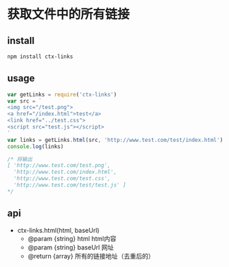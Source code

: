 # 获取文件中的所有链接

## install
```sh
npm install ctx-links
```

## usage
```js
var getLinks = require('ctx-links')
var src = `
<img src="/test.png">
<a href="/index.html">test</a>
<link href="../test.css">
<script src="test.js"></script>
`
var links = getLinks.html(src, 'http://www.test.com/test/index.html')
console.log(links)

/* 将输出
[ 'http://www.test.com/test.png',
  'http://www.test.com/index.html',
  'http://www.test.com/test.css',
  'http://www.test.com/test/test.js' ]
*/
```
## api
* ctx-links.html(html, baseUrl)
  - @param {string} html html内容
  - @param {string} baseUrl 网址
  - @return {array} 所有的链接地址（去重后的）
